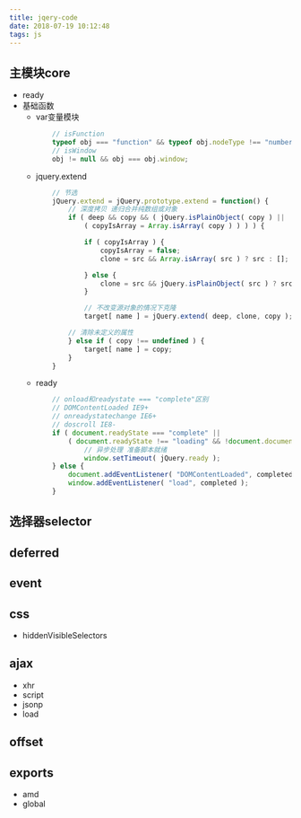 ```yaml
---
title: jqery-code
date: 2018-07-19 10:12:48
tags: js
---
```


## 主模块core
- ready
- 基础函数
    - var变量模块
        ``` JavaScript
            // isFunction
            typeof obj === "function" && typeof obj.nodeType !== "number";
            // isWindow
            obj != null && obj === obj.window;
        ```
    - jquery.extend
        ``` JavaScript
            // 节选
            jQuery.extend = jQuery.prototype.extend = function() {
                // 深度拷贝 递归合并纯数组或对象
                if ( deep && copy && ( jQuery.isPlainObject( copy ) ||
                    ( copyIsArray = Array.isArray( copy ) ) ) ) {

                    if ( copyIsArray ) {
                        copyIsArray = false;
                        clone = src && Array.isArray( src ) ? src : [];

                    } else {
                        clone = src && jQuery.isPlainObject( src ) ? src : {};
                    }

                    // 不改变源对象的情况下克隆
                    target[ name ] = jQuery.extend( deep, clone, copy );

                // 清除未定义的属性
                } else if ( copy !== undefined ) {
                    target[ name ] = copy;
                }
            }
        ```
    - ready
        ``` JavaScript
            // onload和readystate === "complete"区别
            // DOMContentLoaded IE9+
            // onreadystatechange IE6+
            // doscroll IE8-
            if ( document.readyState === "complete" ||
                ( document.readyState !== "loading" && !document.documentElement.doScroll ) ){
                    // 异步处理 准备脚本就绪
                    window.setTimeout( jQuery.ready );
            } else {
                document.addEventListener( "DOMContentLoaded", completed );
                window.addEventListener( "load", completed );
            }
        ```

## 选择器selector

## deferred

## event

## css
- hiddenVisibleSelectors

## ajax
- xhr
- script
- jsonp
- load

## offset

## exports
- amd
- global